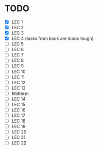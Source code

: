 # TODO

- [x] LEC 1
- [x] LEC 2
- [x] LEC 3
- [X] LEC 4 (tasks from book are toooo tough)
- [ ] LEC 5
- [ ] LEC 6
- [ ] LEC 7
- [ ] LEC 8
- [ ] LEC 9
- [ ] LEC 10
- [ ] LEC 11
- [ ] LEC 12
- [ ] LEC 13
- [ ] Midterm
- [ ] LEC 14
- [ ] LEC 15
- [ ] LEC 16
- [ ] LEC 17
- [ ] LEC 18
- [ ] LEC 19
- [ ] LEC 20
- [ ] LEC 21
- [ ] LEC 22